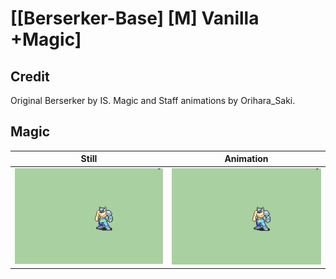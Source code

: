 # [\[Berserker-Base\] \[M\] Vanilla +Magic]

## Credit

Original Berserker by IS.
Magic and Staff animations by Orihara_Saki.
	
## Magic

| Still | Animation |
| :---: | :-------: |
| ![Magic still](./Magic_000.png) | ![Magic animation](./Magic.gif) |
